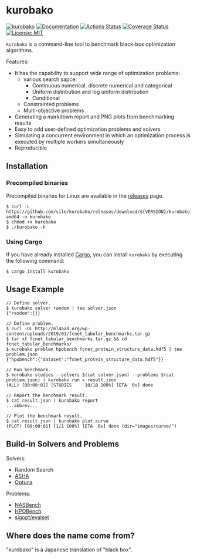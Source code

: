 kurobako
=========

[![kurobako](https://img.shields.io/crates/v/kurobako.svg)](https://crates.io/crates/kurobako)
[![Documentation](https://docs.rs/kurobako/badge.svg)](https://docs.rs/kurobako)
[![Actions Status](https://github.com/sile/kurobako/workflows/CI/badge.svg)](https://github.com/sile/kurobako/actions)
[![Coverage Status](https://coveralls.io/repos/github/sile/kurobako/badge.svg?branch=master)](https://coveralls.io/github/sile/kurobako?branch=master)
[![License: MIT](https://img.shields.io/badge/license-MIT-blue.svg)](LICENSE)

`kurobako` is a command-line tool to benchmark black-box optimization algorithms.

Features:
- It has the capability to support wide range of optimization problems:
  - various search sapce:
    - Continuous numerical, discrete numerical and categorical
    - Uniform distribution and log uniform distribution
    - Conditional
  - Constrainted problems
  - Multi-objective problems
- Generating a markdown report and PNG plots from benchmarking results
- Easy to add user-defined optimization problems and solvers
- Simulating a concurrent environment in which an optimization process is executed by multiple workers simultaneously
- Reproducible 


Installation
------------

### Precompiled binaries

Precompiled binaries for Linux are available in the [releases] page.

```console
$ curl -L https://github.com/sile/kurobako/releases/download/${VERSION}/kurobako-${VERSION}.linux-amd64 -o kurobako
$ chmod +x kurobako
$ ./kurobako -h
```

[releases]: https://github.com/sile/kurobako/releases

### Using Cargo

If you have already installed [Cargo][cargo], you can install `kurobako` by executing the following command:

```console
$ cargo install kurobako
```

[cargo]: https://doc.rust-lang.org/cargo/


Usage Example
--------------

```console
// Define solver.
$ kurobako solver random | tee solver.json
{"random":{}}

// Define problem.
$ curl -OL http://ml4aad.org/wp-content/uploads/2019/01/fcnet_tabular_benchmarks.tar.gz
$ tar xf fcnet_tabular_benchmarks.tar.gz && cd fcnet_tabular_benchmarks/
$ kurobako problem hpobench fcnet_protein_structure_data.hdf5 | tee problem.json
{"hpobench":{"dataset":"fcnet_protein_structure_data.hdf5"}}

// Run benchmark.
$ kurobako studies --solvers $(cat solver.json) --problems $(cat problem.json) | kurobako run > result.json
(ALL) [00:00:01] [STUDIES     10/10 100%] [ETA  0s] done

// Report the benchmark result.
$ cat result.json | kurobako report
...abbrev...

// Plot the benchmark result.
$ cat result.json | kurobako plot curve
(PLOT) [00:00:01] [1/1 100%] [ETA  0s] done (dir="images/curve/")
```

Build-in Solvers and Problems
-----------------------------

Solvers:
- Random Search
- [ASHA](https://arxiv.org/abs/1810.05934)
- [Optuna](https://github.com/optuna/optuna)

Problems:
- [NASBench](https://github.com/automl/nas_benchmarks)
- [HPOBench](https://github.com/automl/nas_benchmarks)
- [sigopt/evalset](https://github.com/sigopt/evalset)


Where does the name come from?
-----------------------------------

"kurobako" is a Japanese translation of "black box".

